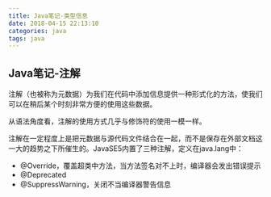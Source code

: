 ```yaml
---
title: Java笔记-类型信息
date: 2018-04-15 22:13:10
categories: java
tags: java
---
```


## Java笔记-注解

注解（也被称为元数据）为我们在代码中添加信息提供一种形式化的方法，使我们可以在稍后某个时刻非常方便的使用这些数据。

从语法角度看，注解的使用方式几乎与修饰符的使用一模一样。

注解在一定程度上是把元数据与源代码文件结合在一起，而不是保存在外部文档这一大的趋势之下所催生的。JavaSE5内置了三种注解，定义在java.lang中：

- @Override，覆盖超类中方法，当方法签名对不上时，编译器会发出错误提示
- @Deprecated
- @SuppressWarning，关闭不当编译器警告信息



